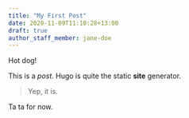 ```yaml
---
title: "My First Post"
date: 2020-11-09T11:10:28+13:00
draft: true
author_staff_member: jane-doe
---
```


Hot dog!

This is a *post*. Hugo is quite the static **site** generator.

> Yep, it is.

Ta ta for now.
